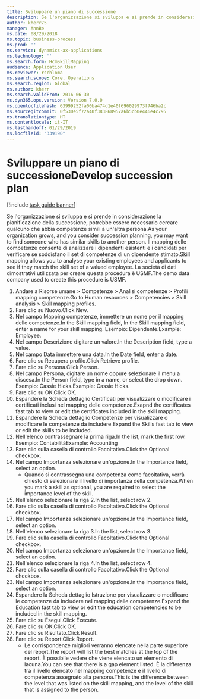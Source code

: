 ```yaml
---
title: Sviluppare un piano di successione
description: Se l'organizzazione si sviluppa e si prende in considerazione la pianificazione della successione, potrebbe essere necessario cercare qualcuno che abbia competenze simili a un'altra persona.
author: kherr75
manager: AnnBe
ms.date: 08/29/2018
ms.topic: business-process
ms.prod: ''
ms.service: dynamics-ax-applications
ms.technology: ''
ms.search.form: HcmSkillMapping
audience: Application User
ms.reviewer: rschloma
ms.search.scope: Core, Operations
ms.search.region: Global
ms.author: kherr
ms.search.validFrom: 2016-06-30
ms.dyn365.ops.version: Version 7.0.0
ms.openlocfilehash: 63999252fa00ba474d1e40f696029973f746ba2c
ms.sourcegitcommit: 0f530e5f72a40f383868957a6b5cb0e446e4c795
ms.translationtype: HT
ms.contentlocale: it-IT
ms.lasthandoff: 01/29/2019
ms.locfileid: "339190"
---
```

# <a name="develop-succession-plan"></a><span data-ttu-id="10a70-103">Sviluppare un piano di successione</span><span class="sxs-lookup"><span data-stu-id="10a70-103">Develop succession plan</span></span>

[!include [task guide banner](../../includes/task-guide-banner.md)]

<span data-ttu-id="10a70-104">Se l'organizzazione si sviluppa e si prende in considerazione la pianificazione della successione, potrebbe essere necessario cercare qualcuno che abbia competenze simili a un'altra persona.</span><span class="sxs-lookup"><span data-stu-id="10a70-104">As your organization grows, and you consider succession planning, you may want to find someone who has similar skills to another person.</span></span>  <span data-ttu-id="10a70-105">Il mapping delle competenze consente di analizzare i dipendenti esistenti e i candidati per verificare se soddisfano il set di competenze di un dipendente stimato.</span><span class="sxs-lookup"><span data-stu-id="10a70-105">Skill mapping allows you to analyse your existing employees and applicants to see if they match the skill set of a valued employee.</span></span> <span data-ttu-id="10a70-106">La società di dati dimostrativi utilizzata per creare questa procedura è USMF.</span><span class="sxs-lookup"><span data-stu-id="10a70-106">The demo data company used to create this procedure is USMF.</span></span>

1. <span data-ttu-id="10a70-107">Andare a Risorse umane > Competenze > Analisi competenze > Profili mapping competenze.</span><span class="sxs-lookup"><span data-stu-id="10a70-107">Go to Human resources > Competencies > Skill analysis > Skill mapping profiles.</span></span>
2. <span data-ttu-id="10a70-108">Fare clic su Nuovo.</span><span class="sxs-lookup"><span data-stu-id="10a70-108">Click New.</span></span>
3. <span data-ttu-id="10a70-109">Nel campo Mapping competenze, immettere un nome per il mapping delle competenze.</span><span class="sxs-lookup"><span data-stu-id="10a70-109">In the Skill mapping field, In the Skill mapping field, enter a name for your skill mapping.</span></span>  <span data-ttu-id="10a70-110">Esempio: Dipendente.</span><span class="sxs-lookup"><span data-stu-id="10a70-110">Example: Employee.</span></span>
4. <span data-ttu-id="10a70-111">Nel campo Descrizione digitare un valore.</span><span class="sxs-lookup"><span data-stu-id="10a70-111">In the Description field, type a value.</span></span>
5. <span data-ttu-id="10a70-112">Nel campo Data immettere una data.</span><span class="sxs-lookup"><span data-stu-id="10a70-112">In the Date field, enter a date.</span></span>
6. <span data-ttu-id="10a70-113">Fare clic su Recupera profilo.</span><span class="sxs-lookup"><span data-stu-id="10a70-113">Click Retrieve profile.</span></span>
7. <span data-ttu-id="10a70-114">Fare clic su Persona.</span><span class="sxs-lookup"><span data-stu-id="10a70-114">Click Person.</span></span>
8. <span data-ttu-id="10a70-115">Nel campo Persona, digitare un nome oppure selezionare il menu a discesa.</span><span class="sxs-lookup"><span data-stu-id="10a70-115">In the Person field, type in a name, or select the drop down.</span></span>  <span data-ttu-id="10a70-116">Esempio: Cassie Hicks.</span><span class="sxs-lookup"><span data-stu-id="10a70-116">Example: Cassie Hicks.</span></span>
9. <span data-ttu-id="10a70-117">Fare clic su OK.</span><span class="sxs-lookup"><span data-stu-id="10a70-117">Click OK.</span></span>
10. <span data-ttu-id="10a70-118">Espandere la Scheda dettaglio Certificati per visualizzare o modificare i certificati inclusi nel mapping delle competenze.</span><span class="sxs-lookup"><span data-stu-id="10a70-118">Exapnd the certificates fast tab to view or edit the certificates included in the skill mapping.</span></span>
11. <span data-ttu-id="10a70-119">Espandere la Scheda dettaglio Competenze per visualizzare o modificare le competenze da includere.</span><span class="sxs-lookup"><span data-stu-id="10a70-119">Expand the Skills fast tab to view or edit the skills to be included.</span></span>
12. <span data-ttu-id="10a70-120">Nell'elenco contrassegnare la prima riga.</span><span class="sxs-lookup"><span data-stu-id="10a70-120">In the list, mark the first row.</span></span>  <span data-ttu-id="10a70-121">Esempio: Contabilità</span><span class="sxs-lookup"><span data-stu-id="10a70-121">Example:  Accounting</span></span>
13. <span data-ttu-id="10a70-122">Fare clic sulla casella di controllo Facoltativo.</span><span class="sxs-lookup"><span data-stu-id="10a70-122">Click the Optional checkbox.</span></span>
14. <span data-ttu-id="10a70-123">Nel campo Importanza selezionare un'opzione.</span><span class="sxs-lookup"><span data-stu-id="10a70-123">In the Importance field, select an option.</span></span>
    * <span data-ttu-id="10a70-124">Quando si contrassegna una competenza come facoltativa, verrà chiesto di selezionare il livello di importanza della competenza.</span><span class="sxs-lookup"><span data-stu-id="10a70-124">When you mark a skill as optional, you are required to select the importance level of the skill.</span></span>  
15. <span data-ttu-id="10a70-125">Nell'elenco selezionare la riga 2.</span><span class="sxs-lookup"><span data-stu-id="10a70-125">In the list, select row 2.</span></span>
16. <span data-ttu-id="10a70-126">Fare clic sulla casella di controllo Facoltativo.</span><span class="sxs-lookup"><span data-stu-id="10a70-126">Click the Optional checkbox.</span></span>
17. <span data-ttu-id="10a70-127">Nel campo Importanza selezionare un'opzione.</span><span class="sxs-lookup"><span data-stu-id="10a70-127">In the Importance field, select an option.</span></span>
18. <span data-ttu-id="10a70-128">Nell'elenco selezionare la riga 3.</span><span class="sxs-lookup"><span data-stu-id="10a70-128">In the list, select row 3.</span></span>
19. <span data-ttu-id="10a70-129">Fare clic sulla casella di controllo Facoltativo.</span><span class="sxs-lookup"><span data-stu-id="10a70-129">Click the Optional checkbox.</span></span>
20. <span data-ttu-id="10a70-130">Nel campo Importanza selezionare un'opzione.</span><span class="sxs-lookup"><span data-stu-id="10a70-130">In the Importance field, select an option.</span></span>
21. <span data-ttu-id="10a70-131">Nell'elenco selezionare la riga 4.</span><span class="sxs-lookup"><span data-stu-id="10a70-131">In the list, select row 4.</span></span>
22. <span data-ttu-id="10a70-132">Fare clic sulla casella di controllo Facoltativo.</span><span class="sxs-lookup"><span data-stu-id="10a70-132">Click the Optional checkbox.</span></span>
23. <span data-ttu-id="10a70-133">Nel campo Importanza selezionare un'opzione.</span><span class="sxs-lookup"><span data-stu-id="10a70-133">In the Importance field, select an option.</span></span>
24. <span data-ttu-id="10a70-134">Espandere la Scheda dettaglio Istruzione per visualizzare o modificare le competenze da includere nel mapping delle competenze.</span><span class="sxs-lookup"><span data-stu-id="10a70-134">Expand the Education fast tab to view or edit the education competencies to be included in the skill mapping.</span></span>
25. <span data-ttu-id="10a70-135">Fare clic su Esegui.</span><span class="sxs-lookup"><span data-stu-id="10a70-135">Click Execute.</span></span>
26. <span data-ttu-id="10a70-136">Fare clic su OK.</span><span class="sxs-lookup"><span data-stu-id="10a70-136">Click OK.</span></span>
27. <span data-ttu-id="10a70-137">Fare clic su Risultato.</span><span class="sxs-lookup"><span data-stu-id="10a70-137">Click Result.</span></span>
28. <span data-ttu-id="10a70-138">Fare clic su Report.</span><span class="sxs-lookup"><span data-stu-id="10a70-138">Click Report.</span></span>
    * <span data-ttu-id="10a70-139">Le corrispondenze migliori verranno elencate nella parte superiore del report.</span><span class="sxs-lookup"><span data-stu-id="10a70-139">The report will list the best matches at the top of the report.</span></span>  <span data-ttu-id="10a70-140">È possibile vedere che viene elencato un elemento di lacuna.</span><span class="sxs-lookup"><span data-stu-id="10a70-140">You can see that there is a gap element listed.</span></span>  <span data-ttu-id="10a70-141">È la differenza tra il livello elencato nel mapping competenze e il livello di competenza assegnato alla persona.</span><span class="sxs-lookup"><span data-stu-id="10a70-141">This is the difference between the level that was listed on the skill mapping, and the level of the skill that is assigned to the person.</span></span>  

